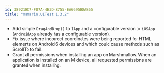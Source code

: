 ```yaml
---
id: 38921BC7-F07A-4E3D-8755-EA6695BDAB65
title: "Xamarin.UITest 1.3.2"
---
```


* Add simple `DragAndDrop()` to `IApp` and a configurable version to `iOSApp` (`AndroidApp` already has a configurable version).
* Fix issue where incorrect coordinates were being reported for HTML elements on Android 6 devices and which could cause methods such as ScrollTo to fail.
* Grant all permissions when installing an app on Marshmallow. When an application is installed on an M device, all requested permissions are granted when installing.

